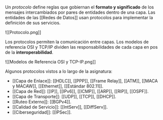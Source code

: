 Un _protocolo_ define reglas que gobiernan el **formato y significado** de los mensajes intercambiados por pares de entidades dentro de una capa. Las entidades de las [[Redes de Datos]] usan protocolos para implementar la definición de sus servicios.

![[Protocolo.png]]

Los protocolos permiten la comunicación entre capas. Los modelos de referencia OSI y TCP/IP dividen las responsabilidades de cada capa en pos de la **interoperabilidad**.

![[Modelos de Referencia OSI y TCP-IP.png]]

Algunos protocolos vistos a lo largo de la asignatura:

- [[Capa de Enlace]]: [[HDLC]], [[PPP]], [[Frame Relay]], [[ATM]], [[MACA y MACAW]], [[Ethernet]], [[Estándar 802.11]].
- [[Capa de Red]]: [[IP]], [[IPv6]], [[ICMP]], [[ARP]], [[RIP]], [[OSPF]].
- [[Capa de Transporte]]: [[UDP]], [[TCP]], [[DHCP]].
- [[Ruteo Externo]]: [[BGPv4]].
- [[Calidad de Servicio]]: [[IntServ]], [[DiffServ]].
- [[Ciberseguridad]]: [[IPSec]].
